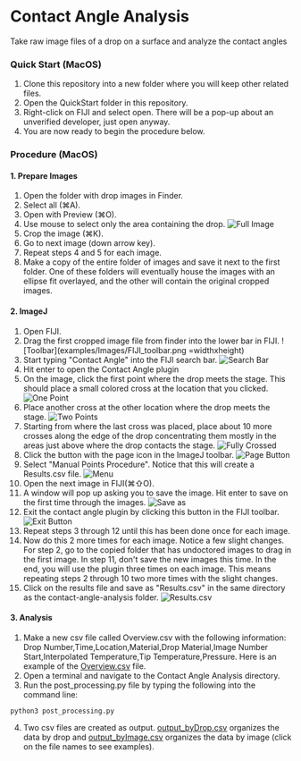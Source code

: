 # Contact Angle Analysis
Take raw image files of a drop on a surface and analyze the contact angles
### Quick Start (MacOS)
1. Clone this repository into a new folder where you will keep other related files.
2. Open the QuickStart folder in this repository.
3. Right-click on FIJI and select open. There will be a pop-up about an unverified developer, just open anyway.
4. You are now ready to begin the procedure below.

### Procedure (MacOS)
#### 1. Prepare Images
1. Open the folder with drop images in Finder.
2. Select all (⌘A).
3. Open with Preview (⌘O).
4. Use mouse to select only the area containing the drop.
![Full Image](examples/Images/Full_image.png)
5. Crop the image (⌘K).
6. Go to next image (down arrow key).
7. Repeat steps 4 and 5 for each image.
8. Make a copy of the entire folder of images and save it next to the first folder. One of these folders will eventually house the images with an ellipse fit overlayed, and the other will contain the original cropped images.
#### 2. ImageJ
1. Open FIJI.
2. Drag the first cropped image file from finder into the lower bar in FIJI.
![Toolbar](examples/Images/FIJI_toolbar.png =widthxheight)
3. Start typing "Contact Angle" into the FIJI search bar.
![Search Bar](examples/Images/Contact_Angle_plugin.png)
4. Hit enter to open the Contact Angle plugin
5. On the image, click the first point where the drop meets the stage. This should place a small colored cross at the location that you clicked.
![One Point](examples/Images/1_point.png)
6. Place another cross at the other location where the drop meets the stage.
![Two Points](examples/Images/Drop_with_bottom_points.png)
7. Starting from where the last cross was placed, place about 10 more crosses along the edge of the drop concentrating them mostly in the areas just above where the drop contacts the stage.
![Fully Crossed](examples/Images/Drop_with_points.png)
8. Click the button with the page icon in the ImageJ toolbar.
![Page Button](examples/Images/Page_button.png)
9. Select "Manual Points Procedure". Notice that this will create a Results.csv file.
![Menu](examples/Images/Contact_menu.png)
10. Open the next image in FIJI(⌘⇧O).
11. A window will pop up asking you to save the image. Hit enter to save on the first time through the images.
![Save as](examples/Images/Save_as.png)
12. Exit the contact angle plugin by clicking this button in the FIJI toolbar.
![Exit Button](examples/Images/exit.png)
13. Repeat steps 3 through 12 until this has been done once for each image.
14. Now do this 2 more times for each image. Notice a few slight changes. For step 2, go to the copied folder that has undoctored images to drag in the first image. In step 11, don't save the new images this time. In the end, you will use the plugin three times on each image. This means repeating steps 2 through 10 two more times with the slight changes.
15. Click on the results file and save as "Results.csv" in the same directory as the contact-angle-analysis folder.
![Results.csv](examples/Images/Results_file.png)
#### 3. Analysis
1. Make a new csv file called Overview.csv with the following information: Drop Number,Time,Location,Material,Drop Material,Image Number Start,Interpolated Temperature,Tip Temperature,Pressure. Here is an example of the [Overview.csv](examples/Overview.csv) file.
2. Open a terminal and navigate to the Contact Angle Analysis directory.
3. Run the post_processing.py file by typing the following into the command line:
```
python3 post_processing.py
```
4. Two csv files are created as output. [output_byDrop.csv](examples/output_byDrop.csv) organizes the data by drop and [output_byImage.csv](examples/output_byImage.csv) organizes the data by image (click on the file names to see examples).
